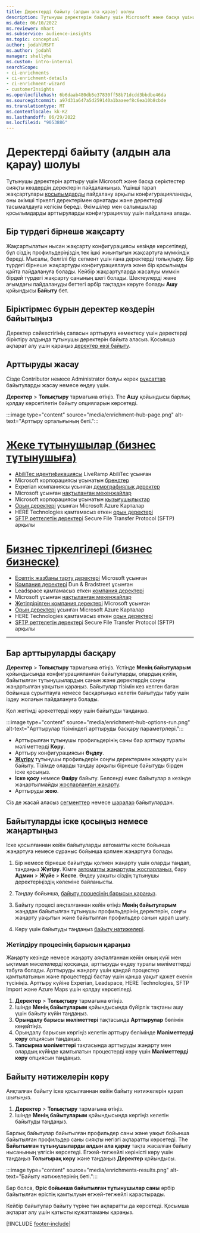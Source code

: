 ```yaml
---
title: Деректерді байыту (алдын ала қарау) шолуы
description: Тұтынушы деректерін байыту үшін Microsoft және басқа үшінші тарап қызметтерінің мүмкіндіктерін пайдаланыңыз.
ms.date: 06/10/2022
ms.reviewer: mhart
ms.subservice: audience-insights
ms.topic: conceptual
author: jodahlMSFT
ms.author: jodahl
manager: shellyha
ms.custom: intro-internal
searchScope:
- ci-enrichments
- ci-enrichment-details
- ci-enrichment-wizard
- customerInsights
ms.openlocfilehash: 6b6daab480db5e37830ff58b71dcdd3bbdbe46da
ms.sourcegitcommit: a97d31a647a5d259140a1baaeef8c6ea10b8cbde
ms.translationtype: MT
ms.contentlocale: kk-KZ
ms.lasthandoff: 06/29/2022
ms.locfileid: "9053886"
---
```

# <a name="data-enrichment-preview-overview"></a>Деректерді байыту (алдын ала қарау) шолуы

Тұтынушы деректерін арттыру үшін Microsoft және басқа серіктестер сияқты көздердің деректерін пайдаланыңыз. Үшінші тарап жақсартулары [қосылымдарды](connections.md) пайдалану арқылы конфигурацияланады, оны әкімші тіркелгі деректерімен орнатады және деректерді тасымалдауға келісім береді. Әкімшілер мен салымшылар қосылымдарды арттыруларды конфигурациялау үшін пайдалана алады.  

## <a name="multiple-enrichments-of-the-same-type"></a>Бір түрдегі бірнеше жақсарту

Жақсартылатын нысан жақсарту конфигурациясы кезінде көрсетіледі, бұл сіздің профильдеріңіздің тек ішкі жиынтығын жақсартуға мүмкіндік береді. Мысалы, белгілі бір сегмент үшін ғана деректерді толықтыру. Бір түрдегі бірнеше жақсартуды конфигурациялауға және бір қосылымды қайта пайдалануға болады. Кейбір жақсартуларда жасалуы мүмкін бірдей түрдегі жақсарту санының шегі болады. Шектеулерді және ағымдағы пайдалануды беттегі әрбір тақтадан көруге болады **Ашу** қойындысы **Байыту** бет.

## <a name="enrich-data-sources-before-unification"></a>Біріктірмес бұрын деректер көздерін байытыңыз

Деректер сәйкестігінің сапасын арттыруға көмектесу үшін деректерді біріктіру алдында тұтынушы деректерін байыта аласыз. Қосымша ақпарат алу үшін қараңыз [деректер көзі байыту](data-sources-enrichment.md).

## <a name="create-an-enrichment"></a>Арттыруды жасау

Сізде Contributor немесе Administrator болуы керек [рұқсаттар](permissions.md) байытуларды жасау немесе өңдеу үшін.

**Деректер** > **Толықтыру** тармағына өтіңіз. The **Ашу** қойындысы барлық қолдау көрсетілетін байыту опцияларын көрсетеді.

:::image type="content" source="media/enrichment-hub-page.png" alt-text="Арттыру орталығының беті.":::

# <a name="individual-consumers-b-to-c"></a>[Жеке тұтынушылар (бизнес тұтынушыға)](#tab/b2c)

- [AbiliTec идентификациясы](enrichment-liveramp.md) LiveRamp AbiliTec ұсынған
- Microsoft корпорациясы ұсынатын [брендтер](enrichment-microsoft.md)
- Experian компаниясы ұсынған [демографиялық деректер](enrichment-experian.md)
- Microsoft ұсынған [нақтыланған мекенжайлар](enrichment-enhanced-addresses.md)
- Microsoft корпорациясы ұсынатын [қызығушылықтар](enrichment-microsoft.md)
- [Орын деректері](enrichment-azure-maps.md) ұсынған Microsoft Azure Карталар
- HERE Technologies қамтамасыз еткен [орын деректері](enrichment-here.md)
- [SFTP реттелетін деректері](enrichment-SFTP-custom-import.md) Secure File Transfer Protocol (SFTP) арқылы

# <a name="business-accounts-b-to-b"></a>[Бизнес тіркелгілері (бизнес бизнеске)](#tab/b2b)

- [Есептік жазбаны тарту деректері](enrichment-office.md) Microsoft ұсынған
- [Компания деректері](enrichment-dnb.md) Dun & Bradstreet ұсынған
- Leadspace қамтамасыз еткен [компания деректері](enrichment-leadspace.md)
- Microsoft ұсынған [нақтыланған мекенжайлар](enrichment-enhanced-addresses.md)
- [Жетілдірілген компания деректері](enrichment-enhanced-company-data.md) Microsoft ұсынған
- [Орын деректері](enrichment-azure-maps.md) ұсынған Microsoft Azure Карталар
- HERE Technologies қамтамасыз еткен [орын деректері](enrichment-here.md)
- [SFTP реттелетін деректері](enrichment-SFTP-custom-import.md) Secure File Transfer Protocol (SFTP) арқылы

---

## <a name="manage-existing-enrichments"></a>Бар арттыруларды басқару

**Деректер** > **Толықтыру** тармағына өтіңіз. Үстінде **Менің байытуларым** қойындысында конфигурацияланған байытуларды, олардың күйін, байытылған тұтынушылардың санын және деректердің соңғы жаңартылған уақытын қараңыз. Байытулар тізімін кез келген баған бойынша сұрыптауға немесе басқарғыңыз келетін байытуды табу үшін іздеу жолағын пайдалануға болады.

Қол жетімді әрекеттерді көру үшін байытуды таңдаңыз.

:::image type="content" source="media/enrichment-hub-options-run.png" alt-text="Арттырулар тізіміндегі арттыруды басқару параметрлері.":::

- Арттырылған тұтынушы профильдерінің саны бар арттыру туралы мәліметтерді **Көру**.
- Арттыру конфигурациясын **Өңдеу**.
- [**Жүгіру**](#run-or-refresh-enrichments) тұтынушы профильдерін соңғы деректермен жаңарту үшін байыту. Тізімде оларды таңдау арқылы бірнеше байытуды бірден іске қосыңыз.
- **Іске қосу** немесе **Өшіру** байыту. Белсенді емес байытулар а кезінде жаңартылмайды [жоспарланған жаңарту](system.md#schedule-tab).
- Арттыруды **жою**.

Сіз де жасай аласыз [сегменттер](segments.md) немесе [шаралар](measures.md) байытулардан.

## <a name="run-or-refresh-enrichments"></a>Байытуларды іске қосыңыз немесе жаңартыңыз

Іске қосылғаннан кейін байытуларды автоматты кесте бойынша жаңартуға немесе сұраныс бойынша қолмен жаңартуға болады.

1. Бір немесе бірнеше байытуды қолмен жаңарту үшін оларды таңдап, таңдаңыз **Жүгіру**. Кімге [автоматты жаңартуды жоспарлаңыз](system.md#schedule-tab), бару **Админ** > **Жүйе** > **Кесте**. Өңдеу уақыты сіздің тұтынушы деректеріңіздің көлеміне байланысты.

1. Таңдау бойынша, [байыту процесінің барысын қараңыз](#see-the-progress-of-the-enrichment-process).

1. Байыту процесі аяқталғаннан кейін өтіңіз **Менің байытуларым** жаңадан байытылған тұтынушы профильдерінің деректерін, соңғы жаңарту уақытын және байытылған профильдер санын қарап шығу.

1. Көру үшін байытуды таңдаңыз [байыту нәтижелері](#view-enrichment-results).

### <a name="see-the-progress-of-the-enrichment-process"></a>Жетілдіру процесінің барысын қараңыз

Жаңарту кезінде немесе жаңарту аяқталғаннан кейін оның күйі мен ықтимал мәселелерді қосқанда, арттыруды өңдеу туралы мәліметтерді табуға болады. Арттыруды жаңарту үшін қандай процестер қамтылатынын және процестерді бастау үшін қанша уақыт қажет екенін түсініңіз. Арттыру күйіне Experian, Leadspace, HERE Technologies, SFTP Import және Azure Maps үшін қолдау көрсетіледі.

1. **Деректер** > **Толықтыру** тармағына өтіңіз.
1. Ішінде **Менің байытуларым** қойындысында бүйірлік тақтаны ашу үшін байыту күйін таңдаңыз.
1. **Орындалу барысы мәліметтері** тақтасында **Арттырулар** бөлімін кеңейтіңіз.
1. Орындалу барысын көргіңіз келетін арттыру бөлімінде **Мәліметтерді көру** опциясын таңдаңыз.
1. **Тапсырма мәліметтері** тақтасында арттыруды жаңарту мен олардың күйінде қамтылатын процестерді көру үшін **Мәліметтерді көру** опциясын таңдаңыз.

## <a name="view-enrichment-results"></a>Байыту нәтижелерін көру

Аяқталған байыту іске қосылғаннан кейін байыту нәтижелерін қарап шығыңыз.

1. **Деректер** > **Толықтыру** тармағына өтіңіз.
1. Ішінде **Менің байытуларым** қойындысында көргіңіз келетін байытуды таңдаңыз.

Барлық байытулар байытылған профильдер саны және уақыт бойынша байытылған профильдер саны сияқты негізгі ақпаратты көрсетеді. The **Байытылған тұтынушыларды алдын ала қарау** тақта жасалған байыту нысанының үлгісін көрсетеді. Егжей-тегжейлі көріністі көру үшін таңдаңыз **Толығырақ көру** және таңдаңыз **Деректер** қойындысы.

:::image type="content" source="media/enrichments-results.png" alt-text="Байыту нәтижелерінің беті.":::

Бар болса, **Өріс бойынша байытылған тұтынушылар саны** әрбір байытылған өрістің қамтылуын егжей-тегжейлі қарастырады.

Кейбір байытулар байыту түріне тән ақпаратты да көрсетеді. Қосымша ақпарат алу үшін қатысты құжаттаманы қараңыз.

[!INCLUDE [footer-include](includes/footer-banner.md)]
